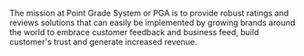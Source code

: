 The mission at Point Grade System or PGA is to provide robust ratings and reviews solutions that can easily be implemented by growing brands around the world to embrace customer feedback and business feed, build customer's trust and generate increased revenue.
